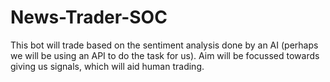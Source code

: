 # News-Trader-SOC
This bot will trade based on the sentiment analysis done by 
an AI (perhaps we will be using an API to do the task for us). 
Aim will be focussed towards giving us signals, which will aid 
human trading. 
